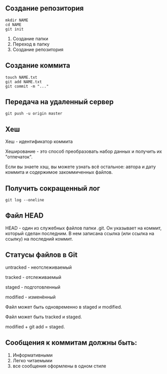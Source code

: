 ## Создание репозитория

```
mkdir NAME
cd NAME
git init
```
1. Создание папки
2. Переход в папку
3. Создание репозитория

## Создание коммита

```
touch NAME.txt
git add NAME.txt
git commit -m "..."
```

## Передача на удаленный сервер 

```
git push -u origin master
```
## Хеш

Хеш - идентификатор коммита

Хеширование - это способ преобразовать набор данных и получить их "отпечаток".

Если вы знаете хэш, вы можете узнать всё остальное: автора и дату коммита и содержимое закоммиченных файлов.

## Получить сокращенный лог
```
git log --oneline
```

## Файл HEAD

HEAD - один из служебных файлов папки .git. Он указывает на коммит, который сделан последним.
В нем записана ссылка (или ссылка на ссылку) на последний коммит.

## Статусы файлов в Git 

untracked - неотслеживаемый

tracked - отслеживаемый

staged - подготовленный

modified - изменённый

Файл может быть одновременно в staged и modified.

Файл может быть tracked и staged.

modified + git add = staged.

## Сообщения к коммитам должны быть:

1. Информативными
2. Легко читаемыми
3. все сообщения оформлены в одном стиле

